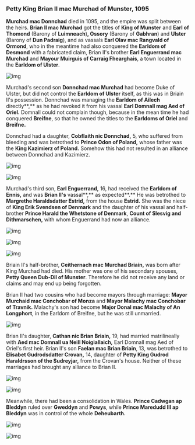 ### Petty King Brian II mac Murchad of Munster, 1095

**Murchad mac Donnchad** died in 1095, and the empire was split between the heirs. **Brian II mac Murchad** got the titles of **King of Munster** and **Earl of Thomond** (Barony of **Luimneach**)**, Ossory** (Barony of **Gabhran**) and **Ulster** (Barony of **Dun Padraig**), and as vassals **Earl Olav mac Rangvald of Ormond**, who in the meantime had also conquered the **Earldom of** **Desmond** with a fabricated claim, Brian II's brother **Earl Enguerrand mac Murchad** and **Mayour Muirguis of Carraig Fhearghais**, a town located in the **Earldom of Ulster**.

![img](03-King_Brian-1095/char1.jpg)

Murchad's second son **Donnchad mac Murchad** had become Duke of Ulster, but did not control the **Earldom of Ulster** itself, as this was in Briain II's possession. Donnchad was managing the **Earldom of Ailech** directly**,** as he had revoked it from his vassal **Earl Domnall mag Aed of Oriel.** Domnall could not complain though, because in the mean time he had conquered **Breifne**, so that he owned the titles to the **Earldoms of Oriel** and **Breifne.** 

Donnchad had a daughter, **Cobflaith nic Donnchad,** 5, who suffered from bleeding and was betrothed to **Prince Odon of Poland,** whose father was the **King Kazimierz of Poland.** Somehow this had not resulted in an alliance between Donnchad and Kazimierz.

![img](03-King_Brian-1095/char2.jpg)

![img](03-King_Brian-1095/vassal1.jpg)

Murchad's third son, **Earl Enguerrand,** 16, had received the **Earldom of Ennis,** and was **Brian II's** vassal**,** as expected**.** He was betrothed to **Margrethe Haraldsdatter Estrid,** from the house **Estrid.** She was the niece of **King Erik Svendsen of Denmark** and the daughter of his vassal and half-brother **Prince Harald the Whetstone of Denmark**, **Count of Slesvig and Dithmarschen,** with whom Enguerrand had now an alliance.

![img](03-King_Brian-1095/fam3.jpg)

![img](03-King_Brian-1095/fam4.jpg)

![img](03-King_Brian-1095/map1.jpg)

Briain II's half-brother, **Ceithernach mac Murchad Briain,** was born after King Murchad had died. His mother was one of his secondary spouses, **Petty Queen Dub-Dil of Munster**. Therefore he did not receive any land or claims and may end up being forgotten.

Brian II had two cousins who had become mayors through marriage: **Mayor Murchaid mac Conchobar of Monza** and **Mayor Malachy mac Conchobar of Travnik.** Malachy's son had become **Major Donal mac Malachy of An Longphort**, in the Earldom of Breifne, but he was still unmarried.

![img](03-King_Brian-1095/fam8.jpg)

Brian II's daughter, **Cathan nic Brian Briain,** 19, had married matrilineally with **Aed mac Domnall ua Neill Noigiallaich,** Earl Domnall mag Aed of Oriel's first heir. Brian II's son **Faelan mac Brian Briain**, 13, was betrothed to **Elisabet Gudrodsdatter Crovan,** 14, daughter of **Petty King Gudrod Haraldrsson of the Sudreyjar,** from the Crovan's house. Neither of these marriages had brought any alliance to Brian II.

![img](03-King_Brian-1095/famb1.jpg)

![img](03-King_Brian-1095/famb2.jpg)

Meanwhile, there had been a consolidation in Wales. **Prince Cadwgan ap Bleddyn** ruled over **Gweddyn** and **Powys**, while **Prince Maredudd III ap Bleddyn** was in control of the whole **Deheubarth.**

![img](03-King_Brian-1095/map2.jpg)

![img](03-King_Brian-1095/map3.jpg)